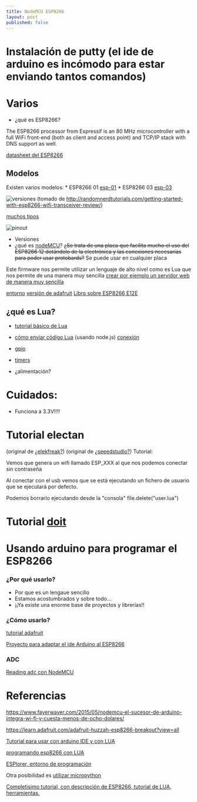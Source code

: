 ```yaml
---
title: NodeMCU ESP8266
layout: post
published: false
---
```



# Instalación de putty (el ide de arduino es incómodo para estar enviando tantos comandos)

# Varios

* ¿qué es ESP8266?

The ESP8266 processor from Espressif is an 80 MHz microcontroller with a full WiFi front-end (both as client and access point) and TCP/IP stack with DNS support as well.

[datasheet del ESP8266](http://www.adafruit.com/datasheets/ESP8266_Specifications_English.pdf)

## Modelos
Existen varios modelos:
	* ESP8266 01 [esp-01](http://esp8266.co.uk/modules/esp-01/)
	* ESP8266 03 [esp-03](http://esp8266.co.uk/modules/esp-03/)

![versiones](http://i2.wp.com/randomnerdtutorials.com/wp-content/uploads/2015/01/all_esp_modules1.png?resize=600%2C337) (tomado de http://randomnerdtutorials.com/getting-started-with-esp8266-wifi-transceiver-review/)

[muchos tipos](https://www.google.es/search?q=esp12e&safe=off&espv=2&biw=1920&bih=987&tbm=isch&tbo=u&source=univ&sa=X&ved=0CCIQsARqFQoTCMuEtb_HisgCFcHsFAodzAELTQ)

![pinout](http://www.pighixxx.com/test/wp-content/uploads/2015/09/ESP_Pinout_01_big.png)

* Versiones
* ¿qué es [nodeMCU](http://www.nodemcu.com/)?
~~¿Se trata de una placa que facilita mucho el uso del ESP8266 12 dotándolo de la electrónica y las conexiones necesarias para poder usar protobards?~~
Se puede usar en cualquier placa

Este firmware nos permite utilizar un lenguaje de alto nivel como es Lua que nos permite de una manera muy sencilla [crear por ejemplo un servidor web de manera muy sencilla](http://randomnerdtutorials.com/esp8266-web-server/)

[entorno](http://nodemcu.com/index_en.html#fr_5475f7667976d8501100000f) [versión de adafruit](https://learn.adafruit.com/adafruit-huzzah-esp8266-breakout?view=all)
[Libro sobre ESP8266 E12E](https://smartarduino.gitbooks.io/user-manual-for-esp-12e-devkit/content/)

##  ¿qué es Lua?

* [tutorial básico de Lua](http://esp8266.co.uk/tutorials/lua-basics/)
* [cómo enviar código Lua](http://esp8266.co.uk/tutorials/how-to-push-code-to-an-esp8266-module/) (usando node.js) [conexión](http://esp8266.co.uk/tutorials/how-to-connect-to-an-esp8266-module/)
* [gpio](http://esp8266.co.uk/tutorials/introduction-to-the-gpio-api/)
* [timers](http://esp8266.co.uk/tutorials/introduction-to-the-timer-api/)


* ¿alimentación?

# Cuidados:

* Funciona a 3.3V!!!!

# Tutorial electan

(original de [¿elekfreak?](http://www.electrodragon.com/product/nodemcu-lua-amica-r2-esp8266-wifi-board/))
(original de [¿seeedstudio?](http://www.seeedstudio.com/depot/NodeMCU-v2-Lua-based-ESP8266-development-kit-p-2415.html))
Tutorial:

Vemos que genera un wifi llamado ESP_XXX al que nos podemos conectar sin contraseña

Al conectar con el usb vemos que se está ejecutando un fichero de usuario que se ejecutará por defecto.

Podemos borrarlo ejecutando desde la "consola" file.delete("user.lua")


# Tutorial [doit](https://smartarduino.gitbooks.io/user-manual-for-esp-12e-devkit/content/start_quickly.html)


# Usando arduino para programar el ESP8266

### ¿Por qué usarlo?

* Por que es un lengaue sencillo
* Estamos acostumbrados y sobre todo...
* ¡¡Ya existe una enorme base de proyectos y librerías!!

### ¿Cómo usarlo?

[tutorial adafruit](https://learn.adafruit.com/adafruit-huzzah-esp8266-breakout/using-arduino-ide)

[Proyecto para adaptar el ide Arduino al ESP8266](https://github.com/esp8266/Arduino)

### ADC

[Reading adc con NodeMCU](http://randomnerdtutorials.com/esp8266-adc-reading-analog-values-with-nodemcu/)



# Referencias

https://www.fayerwayer.com/2015/05/nodemcu-el-sucesor-de-arduino-integra-wi-fi-y-cuesta-menos-de-ocho-dolares/

https://learn.adafruit.com/adafruit-huzzah-esp8266-breakout?view=all

[Tutorial para usar con arduino IDE y con LUA](https://learn.adafruit.com/adafruit-huzzah-esp8266-breakout/using-nodemcu-lua)

[programando esp8266 con LUA](http://benlo.com/esp8266/index.html#LuaLoader)

[ESPlorer, entorno de programación](http://esp8266.ru/esplorer/)

Otra posibilidad es [utilizar micropython](https://learn.adafruit.com/building-and-running-micropython-on-the-esp8266?view=all)

[Completisimo tutorial, con descripción de ESP8266, tutorial de LUA, herramientas, ](https://github.com/geekscape/nodemcu_esp8266/blob/master/workshop_1/esp8266_workshop_1.pdf)
